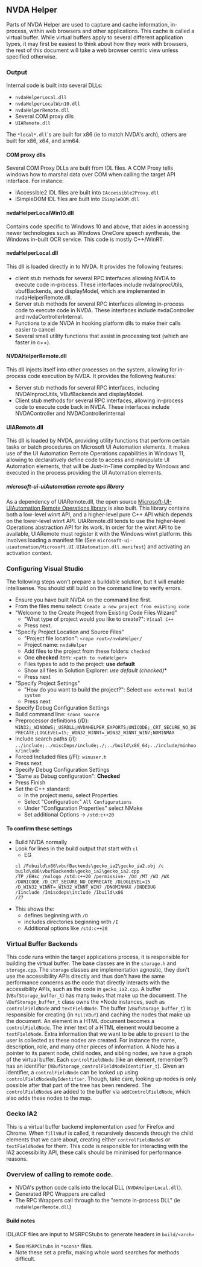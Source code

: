 ## NVDA Helper

Parts of NVDA Helper are used to capture and cache information, in-process, within web browsers and other applications.
This cache is called a virtual buffer.
While virtual buffers apply to several different application types, it may first be easiest to think about how they
work with browsers, the rest of this document will take a web browser centric view unless specified otherwise.

### Output
Internal code is built into several DLLs:
- `nvdaHelperLocal.dll`
- `nvdaHelperLocalWin10.dll`
- `nvdaHelperRemote.dll`
- Several COM proxy dlls
- `UIARemote.dll`

The `*local*.dll`'s are built for x86 (ie to match NVDA's arch), others are built for x86, x64, and arm64.

#### COM proxy dlls
Several COM Proxy DLLs are built from IDL files. A COM Proxy tells windows how to marshal data over COM when calling
 the target API interface.
For instance:
- IAccessible2 IDL files are built into `IAccessible2Proxy.dll`
- ISimpleDOM IDL files are built into `ISimpleDOM.dll`

#### nvdaHelperLocalWin10.dll
Contains code specific to Windows 10 and above, that aides in accessing newer technologies such as Windows OneCore speech synthesis, the Windows in-built OCR service.
This code is mostly C++/WinRT. 

#### nvdaHelperLocal.dll
This dll is loaded directly in to NVDA. It provides the following features:
*  client stub methods for several RPC interfaces allowing NVDA to execute code in-process. These interfaces include nvdaInprocUtils, vbufBackends, and displayModel, which are implemented in nvdaHelperRemote.dll.
* Server stub methods for several RPC interfaces allowing in-process code to execute code in NVDA. These interfaces include nvdaController and nvdaControllerInternal. 
* Functions to aide NVDA in hooking platform dlls to make their calls easier to cancel 
* Several small utility functions that assist in processing text (which are faster in c++).

#### NVDAHelperRemote.dll
This dll injects itself into other processes on the system, allowing for in-process code execution by NVDA.
It provides the following features:
* Server stub methods for several RPC interfaces, including NVDAInprocUtils, VBufBackends and displayModel.
* Client stub methods for several RPC interfaces, allowing in-process code to execute code back in NVDA. These interfaces include NVDAController and NVDAControllerInternal

#### UIARemote.dll
This dll is loaded by NVDA, providing utility functions that perform certain tasks or batch procedures on Microsoft UI Automation elements.
It makes use of the UI Automation Remote Operations capabilities in Windows 11, allowing to declaratively define code  to  access and manipulate UI Automation elements, that will be Just-In-Time compiled by Windows and executed in the process providing the UI Automation elements.

##### microsoft-ui-uiAutomation remote ops library
As a dependency of UIARemote.dll, the open source [Microsoft-UI-UIAutomation Remote Operations library](https://github.com/microsoft/microsoft-ui-uiautomation)  is also built.
This library contains both a low-level winrt API, and a higher-level pure C++ API which depends on the lower-level winrt API. UIARemote.dll tends to use the higher-level Operations abstraction API for its work.
In order for the winrt API to be available, UIARemote must register it with the Windows winrt platform. this involves loading a manifest file (See `microsoft-ui-uiautomation/Microsoft.UI.UIAutomation.dll.manifest`) and activating an activation context.

### Configuring Visual Studio
The following steps won't prepare a buildable solution, but it will enable intellisense.
You should still build on the command line to verify errors.

- Ensure you have built NVDA on the command line first.
- From the files menu select: `Create a new project from existing code`
- "Welcome to the Create Project from Existing Code Files Wizard"
  - "What type of project would you like to create?": `Visual C++`
  - Press next.
- "Specify Project Location and Source Files"
  - "Project file location": `<repo root>/nvdaHelper/`
  - Project name: `nvdaHelper`
  - Add files to the project from these folders: `checked`
  - One **checked** item: `<path to nvdaHelper>`
  - Files types to add to the project: **use default**
  - Show all files in Solution Explorer: *use default (checked)**
  - Press next
- "Specify Project Settings"
  - "How do you want to build the project?": Select `use external build system`
  - Press next
-  Specify Debug Configuration Settings
  - Build command line: `scons source`
  - Preprocessor definitions (/D): `WIN32;_WINDOWS;_USRDLL;NVDAHELPER_EXPORTS;UNICODE;_CRT_SECURE_NO_DEPRECATE;LOGLEVEL=15;_WIN32_WINNT=_WIN32_WINNT_WIN7;NOMINMAX`
  - Include search paths (/I): `../include;../miscDeps/include;./;../build\x86_64;../include/minhook/include`
  - Forced Included files (/FI): `winuser.h`
  - Press next
-  Specify Debug Configuration Settings
  - "Same as Debug configuration": **Checked**
- Press Finish
- Set the C++ standard:
  - In the project menu, select Properties
  - Select "Configuration:" `All Configurations`
  - Under "Configuration Properties" select NMake
  - Set additional Options -> `/std:c++20`

#### To confirm these settings
- Build NVDA normally
- Look for lines in the build output that start with `cl`
  - EG
  ```
  cl /Fobuild\x86\vbufBackends\gecko_ia2\gecko_ia2.obj /c build\x86\vbufBackends\gecko_ia2\gecko_ia2.cpp
  /TP /EHsc /nologo /std:c++20 /permissive- /Od /MT /W3 /WX
  /DUNICODE /D_CRT_SECURE_NO_DEPRECATE /DLOGLEVEL=15 /D_WIN32_WINNT=_WIN32_WINNT_WIN7 /DNOMINMAX /DNDEBUG
  /Iinclude /Imiscdeps\include /Ibuild\x86
  /Z7
  ```
- This shows the:
  - defines beginning with `/D`
  - includes directories beginning with `/I`
  - Additional options like `/std:c++20`

### Virtual Buffer Backends

This code runs within the target applications process, it is responsible for building the virtual buffer.
The base classes are in the `storage.h` and `storage.cpp`.
The `storage` classes are implementation agnostic, they don't use the accessibility APIs directly and thus don't have
the same performance concerns as the code that directly interacts with the accessibility APIs,
such as the code in `gecko_ia2.cpp`.
A buffer (`VBufStorage_buffer_t`) has many `Nodes` that make up the document.
The `VBufStorage_buffer_t` class owns the *Node instances, such as `controlFieldNode` and `textFieldNode`.
The buffer (`VBufStorage_buffer_t`) is responsible for creating (in `fillVBuf`) and caching the nodes that make up the
document.
An element in a HTML document becomes a `controlFieldNode`.
The inner text of a HTML element would become a `textFieldNode`.
Extra information that we want to be able to present to the user is collected as these nodes are created.
For instance the name, description, role, and many other pieces of information.
A Node has a pointer to its parent node, child nodes, and sibling nodes, we have a graph of the virtual buffer.
Each `controlFieldNode` (like an element, remember?) has an identifier (`VBufStorage_controlFieldNodeIdentifier_t`).
Given an identifier, a `controlFieldNode` can be looked up using `controlFieldNodesByIdentifier`.
Though, take care, looking up nodes is only possible after that part of the tree has been rendered.
The `controlFieldNode`s are added to the buffer via `addControlFieldNode`, which also adds these nodes to the map.

### Gecko IA2

This is a virtual buffer backend implementation used for Firefox and Chrome.
When `fillVBuf` is called, it recursively descends through the child elements that we care about, creating either
`controlFieldNode`s or `textFieldNode`s for them.
This code is responsible for interacting with the IA2 accessibility API, these calls should be minimised for
 performance reasons.


### Overview of calling to remote code.

- NVDA's python code calls into the local DLL (`NVDAHelperLocal.dll`).
- Generated RPC Wrappers are called
- The RPC Wrappers call through to the "remote in-process DLL" (ie `nvdaHelperRemote.dll`)

#### Build notes
IDL/ACF files are input to MSRPCStubs to generate headers in `build/<arch>`
- See `MSRPCStubs` in `*scons*` files.
- Note these set a prefix, making whole word searches for methods difficult.